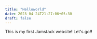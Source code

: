 ```yaml
---
title: "Helloworld"
date: 2023-04-24T21:27:06+05:30
draft: false
---
```


This is my first Jamstack website! Let's go!!